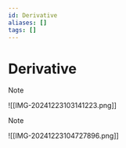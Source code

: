 ```yaml
---
id: Derivative
aliases: []
tags: []
---
```

# Derivative

> [!note]
> ![[IMG-20241223103141223.png]]

> [!note]
![[IMG-20241223104727896.png]]

